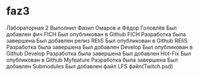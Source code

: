 # faz3
Лабораторная 2
Выполнил Фазил Омаров и Фёдор Головлёв
Был добавлен фич FICH
Был опубликован в Github FICH
Разработка была завершена
Был добавлен релиз REliS
Был опубликован в Github REliS
Разработка была завершена
Был добавлен Develop
Был опубликован в Github Develop
Разработка была завершена
Был добавлен Hot-Fix
Был опубликован в Github Myfeature
Разработка была завершена
Был добавлен Submodules
Был добавлен файл LFS файл(Twitch.psd)
